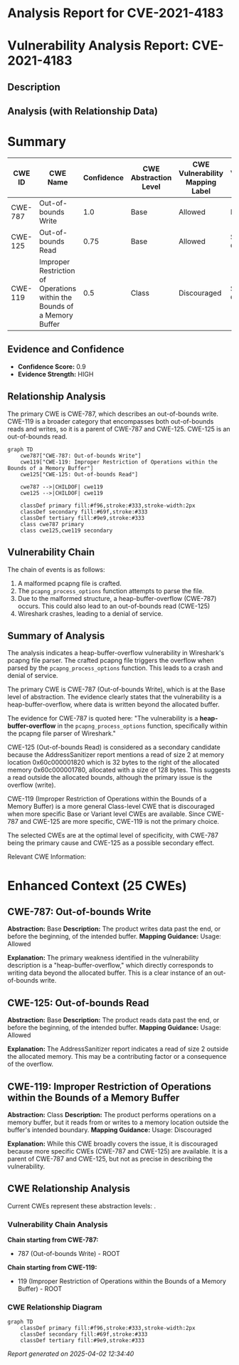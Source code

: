 # Analysis Report for CVE-2021-4183

# Vulnerability Analysis Report: CVE-2021-4183

## Description



## Analysis (with Relationship Data)

# Summary
| CWE ID | CWE Name | Confidence | CWE Abstraction Level | CWE Vulnerability Mapping Label | CWE-Vulnerability Mapping Notes |
|---|---|---|---|---|---|
| CWE-787 | Out-of-bounds Write | 1.0 | Base | Allowed | Primary CWE |
| CWE-125 | Out-of-bounds Read | 0.75 | Base | Allowed | Secondary Candidate |
| CWE-119 | Improper Restriction of Operations within the Bounds of a Memory Buffer | 0.5 | Class | Discouraged | Secondary Candidate |

## Evidence and Confidence

*   **Confidence Score:** 0.9
*   **Evidence Strength:** HIGH

## Relationship Analysis
The primary CWE is CWE-787, which describes an out-of-bounds write. CWE-119 is a broader category that encompasses both out-of-bounds reads and writes, so it is a parent of CWE-787 and CWE-125. CWE-125 is an out-of-bounds read.

```mermaid
graph TD
    cwe787["CWE-787: Out-of-bounds Write"]
    cwe119["CWE-119: Improper Restriction of Operations within the Bounds of a Memory Buffer"]
    cwe125["CWE-125: Out-of-bounds Read"]
    
    cwe787 -->|CHILDOF| cwe119
    cwe125 -->|CHILDOF| cwe119
    
    classDef primary fill:#f96,stroke:#333,stroke-width:2px
    classDef secondary fill:#69f,stroke:#333
    classDef tertiary fill:#9e9,stroke:#333
    class cwe787 primary
    class cwe125,cwe119 secondary
```

## Vulnerability Chain
The chain of events is as follows:
1.  A malformed pcapng file is crafted.
2.  The `pcapng_process_options` function attempts to parse the file.
3.  Due to the malformed structure, a heap-buffer-overflow (CWE-787) occurs. This could also lead to an out-of-bounds read (CWE-125)
4.  Wireshark crashes, leading to a denial of service.

## Summary of Analysis
The analysis indicates a heap-buffer-overflow vulnerability in Wireshark's pcapng file parser. The crafted pcapng file triggers the overflow when parsed by the `pcapng_process_options` function. This leads to a crash and denial of service.

The primary CWE is CWE-787 (Out-of-bounds Write), which is at the Base level of abstraction. The evidence clearly states that the vulnerability is a heap-buffer-overflow, where data is written beyond the allocated buffer.

The evidence for CWE-787 is quoted here:
"The vulnerability is a **heap-buffer-overflow** in the `pcapng_process_options` function, specifically within the pcapng file parser of Wireshark."

CWE-125 (Out-of-bounds Read) is considered as a secondary candidate because the AddressSanitizer report mentions a read of size 2 at memory location 0x60c000001820 which is 32 bytes to the right of the allocated memory 0x60c000001780, allocated with a size of 128 bytes. This suggests a read outside the allocated bounds, although the primary issue is the overflow (write).

CWE-119 (Improper Restriction of Operations within the Bounds of a Memory Buffer) is a more general Class-level CWE that is discouraged when more specific Base or Variant level CWEs are available. Since CWE-787 and CWE-125 are more specific, CWE-119 is not the primary choice.

The selected CWEs are at the optimal level of specificity, with CWE-787 being the primary cause and CWE-125 as a possible secondary effect.

Relevant CWE Information:

# Enhanced Context (25 CWEs)

## CWE-787: Out-of-bounds Write
**Abstraction:** Base
**Description:** The product writes data past the end, or before the beginning, of the intended buffer.
**Mapping Guidance:** Usage: Allowed

**Explanation:** The primary weakness identified in the vulnerability description is a "heap-buffer-overflow," which directly corresponds to writing data beyond the allocated buffer. This is a clear instance of an out-of-bounds write.

## CWE-125: Out-of-bounds Read
**Abstraction:** Base
**Description:** The product reads data past the end, or before the beginning, of the intended buffer.
**Mapping Guidance:** Usage: Allowed

**Explanation:** The AddressSanitizer report indicates a read of size 2 outside the allocated memory. This may be a contributing factor or a consequence of the overflow.

## CWE-119: Improper Restriction of Operations within the Bounds of a Memory Buffer
**Abstraction:** Class
**Description:** The product performs operations on a memory buffer, but it reads from or writes to a memory location outside the buffer's intended boundary.
**Mapping Guidance:** Usage: Discouraged

**Explanation:** While this CWE broadly covers the issue, it is discouraged because more specific CWEs (CWE-787 and CWE-125) are available. It is a parent of CWE-787 and CWE-125, but not as precise in describing the vulnerability.


## CWE Relationship Analysis

Current CWEs represent these abstraction levels: .


### Vulnerability Chain Analysis

**Chain starting from CWE-787:**
- 787 (Out-of-bounds Write) - ROOT


**Chain starting from CWE-119:**
- 119 (Improper Restriction of Operations within the Bounds of a Memory Buffer) - ROOT



### CWE Relationship Diagram

```mermaid
graph TD
    classDef primary fill:#f96,stroke:#333,stroke-width:2px
    classDef secondary fill:#69f,stroke:#333
    classDef tertiary fill:#9e9,stroke:#333
```



*Report generated on 2025-04-02 12:34:40*
